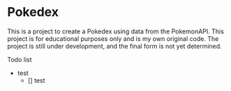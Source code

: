# Pokedex
This is a project to create a Pokedex using data from the PokemonAPI. This project is for educational purposes only and is my own original code. The project is still under development, and the final form is not yet determined.

Todo list
- test
    - [] test